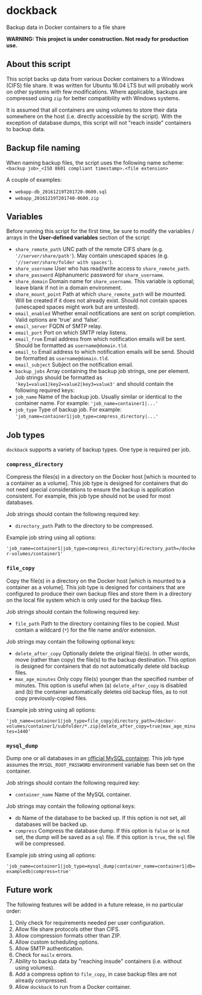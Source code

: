 # dockback

Backup data in Docker containers to a file share

**WARNING: This project is under construction. Not ready for production use.**

## About this script

This script backs up data from various Docker containers to a Windows (CIFS) file share. It was written for Ubuntu 16.04 LTS but will probably work on other systems with few modifications. Where applicable, backups are compressed using `zip` for better compatibility with Windows systems.

It is assumed that all containers are using volumes to store their data somewhere on the host (i.e. directly accessible by the script). With the exception of database dumps, this script will not "reach inside" containers to backup data.

## Backup file naming
When naming backup files, the script uses the following name scheme: `<backup job>_<ISO 8601 compliant timestamp>.<file extension>`

A couple of examples:

* `webapp-db_20161219T201720-0600.sql`
* `webapp_20161219T201740-0600.zip`

## Variables

Before running this script for the first time, be sure to modify the variables / arrays in the **User-defined variables** section of the script:

* `share_remote_path` UNC path of the remote CIFS share (e.g. `'//server/share/path'`). May contain unescaped spaces (e.g. `'//server/share/folder with spaces'`).
* `share_username` User who has read/write access to `share_remote_path`.
* `share_password` Alphanumeric password for `share_username`.
* `share_domain` Domain name for `share_username`. This variable is optional; leave blank if not in a domain environment.
* `share_mount_point` Path at which `share_remote_path` will be mounted. Will be created if it does not already exist. Should not contain spaces (unescaped spaces might work but are untested).
* `email_enabled` Whether email notifications are sent on script completion. Valid options are 'true' and 'false'.
* `email_server` FQDN of SMTP relay.
* `email_port` Port on which SMTP relay listens.
* `email_from` Email address from which notification emails will be sent. Should be formatted as `username@domain.tld`.
* `email_to` Email address to which notification emails will be send. Should be formatted as `username@domain.tld`.
* `email_subject` Subject on the notification email.
* `backup_jobs` Array containing the backup job strings, one per element. Job strings should be formatted as `'key1=value1|key2=value2|key3=value3'` and should contain the following required keys:
 * `job_name` Name of the backup job. Usually similar or identical to the container name. For example: `'job_name=container1|...'`
 * `job_type` Type of backup job. For example: `'job_name=container1|job_type=compress_directory|...'`

## Job types

`dockback` supports a variety of backup types. One type is required per job.

### `compress_directory`

Compress the files(s) in a directory on the Docker host [which is mounted to a container as a volume]. This job type is designed for containers that do not need special considerations to ensure the backup is application consistent. For example, this job type should not be used for most databases.

Job strings should contain the following required key:

* `directory_path` Path to the directory to be compressed.

Example job string using all options:

`'job_name=container1|job_type=compress_directory|directory_path=/docker-volumes/container1'`

### `file_copy`

Copy the file(s) in a directory on the Docker host [which is mounted to a container as a volume]. This job type is designed for containers that are configured to produce their own backup files and store them in a directory on the local file system which is only used for the backup files.

Job strings should contain the following required key:

* `file_path` Path to the directory containing files to be copied. Must contain a wildcard (`*`) for the file name and/or extension.

Job strings may contain the following optional keys:

* `delete_after_copy` Optionally delete the original file(s). In other words, move (rather than copy) the file(s) to the backup destination. This option is designed for containers that do not automatically delete old backup files.
* `max_age_minutes` Only copy file(s) younger than the specified number of minutes. This option is useful when (a) `delete_after_copy` is disabled and (b) the container automatically deletes old backup files, as to not copy previously-copied files.

Example job string using all options:

`'job_name=container1|job_type=file_copy|directory_path=/docker-volumes/container1/subfolder/*.zip|delete_after_copy=true|max_age_minutes=1440'`

### `mysql_dump`

Dump one or all databases in an [official MySQL container](https://hub.docker.com/_/mysql/). This job type assumes the `MYSQL_ROOT_PASSWORD` environment variable has been set on the container.

Job strings should contain the following required key:

* `container_name` Name of the MySQL container.

Job strings may contain the following optional keys:

* `db` Name of the database to be backed up. If this option is not set, all databases will be backed up.
* `compress` Compress the database dump. If this option is `false` or is not set, the dump will be saved as a `sql` file. If this option is `true`, the `sql` file will be compressed.

Example job string using all options:

`'job_name=container1|job_type=mysql_dump|container_name=container1|db=exampledb|compress=true'`

## Future work

The following features will be added in a future release, in no particular order:

1. Only check for requirements needed per user configuration.
2. Allow file share protocols other than CIFS.
3. Allow compression formats other than ZIP.
4. Allow custom scheduling options.
5. Allow SMTP authentication.
6. Check for `mailx` errors.
7. Ability to backup data by "reaching insude" containers (i.e. without using volumes).
8. Add a compress option to `file_copy`, in case backup files are not already compressed.
9. Allow `dockback` to run from a Docker container.
